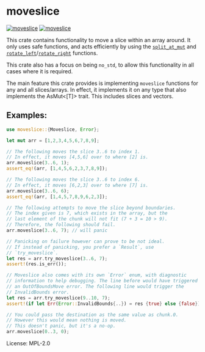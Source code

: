 # moveslice

[![moveslice](https://img.shields.io/crates/v/moveslice.svg)](https://crates.io/crates/moveslice)
[![moveslice](https://docs.rs/moveslice/badge.svg)](https://docs.rs/crate/moveslice)

This crate contains functionality to move a slice within an array around.
It only uses safe functions, and acts efficiently by using the
[`split_at_mut`][split-at-mut] and
[`rotate_left`][rotate-left]/[`rotate_right`][rotate-right] functions.

This crate also has a focus on being `no_std`, to allow this functionality
in all cases where it is required.

The main feature this crate provides is implementing `moveslice` functions
for any and all slices/arrays. In effect, it implements it on any type that
also implements the AsMut<[T]> trait. This includes slices and vectors.

## Examples:

```rust
use moveslice::{Moveslice, Error};

let mut arr = [1,2,3,4,5,6,7,8,9];

// The following moves the slice 3..6 to index 1.
// In effect, it moves [4,5,6] over to where [2] is.
arr.moveslice(3..6, 1);
assert_eq!(arr, [1,4,5,6,2,3,7,8,9]);

// The following moves the slice 3..6 to index 6.
// In effect, it moves [6,2,3] over to where [7] is.
arr.moveslice(3..6, 6);
assert_eq!(arr, [1,4,5,7,8,9,6,2,3]);

// The following attempts to move the slice beyond boundaries.
// The index given is 7, which exists in the array, but the
// last element of the chunk will not fit (7 + 3 = 10 > 9).
// Therefore, the following should fail.
arr.moveslice(3..6, 7); // will panic

// Panicking on failure however can prove to be not ideal.
// If instead of panicking, you prefer a `Result`, use
// `try_moveslice`.
let res = arr.try_moveslice(3..6, 7);
assert!(res.is_err());

// Moveslice also comes with its own `Error` enum, with diagnostic
// information to help debugging. The line before would have triggered
// an OutOfBoundsMove error. The following line would trigger the
// InvalidBounds error.
let res = arr.try_moveslice(9..10, 7);
assert!(if let Err(Error::InvalidBounds{..}) = res {true} else {false});

// You could pass the destination as the same value as chunk.0.
// However this would mean nothing is moved.
// This doesn't panic, but it's a no-op.
arr.moveslice(0..3, 0);
```

[split-at-mut]: https://doc.rust-lang.org/std/primitive.slice.html#method.split_at_mut
[rotate-left]: https://doc.rust-lang.org/std/primitive.slice.html#method.rotate_left
[rotate-right]: https://doc.rust-lang.org/std/primitive.slice.html#method.rotate_right

License: MPL-2.0
